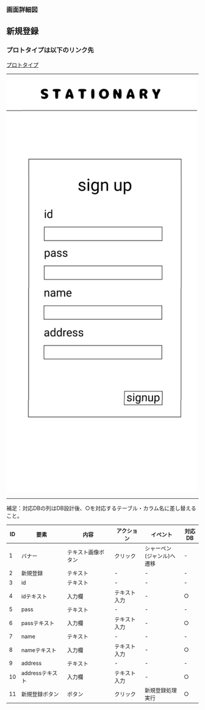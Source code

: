 ### 画面詳細図
## 新規登録
### プロトタイプは以下のリンク先
[プロトタイプ](https://www.figma.com/file/YN8g4ahM3raStzCZMDXhNA/stationary?node-id=1%3A10)
*****
<img src="../img/新規登録.png" width="500">

*****
補足：対応DBの列はDB設計後、○を対応するテーブル・カラム名に差し替えること。

| ID | 要素 | 内容 | アクション | イベント | 対応DB |
|----|------|-----|------------|---------|-------|
|1   |バナー　　　　|テキスト画像ボタン|クリック　　|シャーペン(ジャンル)へ遷移|-|
|2   |新規登録　　　|テキスト　　　　　|-    　　　|-        |-|
|3   |id　　　　　　|テキスト　　　　　|-    　　　|-        |-|
|4   |idテキスト　　|入力欄　　　　　　|テキスト入力|-       |○|
|5   |pass　　　　　|テキスト　　　　　|-    　　　|-        |-|
|6   |passテキスト　|入力欄　　　　　　|テキスト入力|-       |○|
|7   |name     　　|テキスト　　　　　|-　　　    |-        |-|
|8   |nameテキスト　|入力欄　　　　　　|テキスト入力|-       |○|
|9   |address　　　|テキスト　　　　　|-　　　    |-        |-|
|10  |addressテキスト|入力欄　　　　　|テキスト入力|-        |○|
|11  |新規登録ボタン　|ボタン　　　　　|クリック　　|新規登録処理実行|○|

